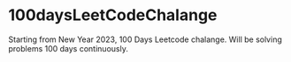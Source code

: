 # 100daysLeetCodeChalange

Starting from New Year 2023, 100 Days Leetcode chalange. Will be solving problems 100 days continuously.
